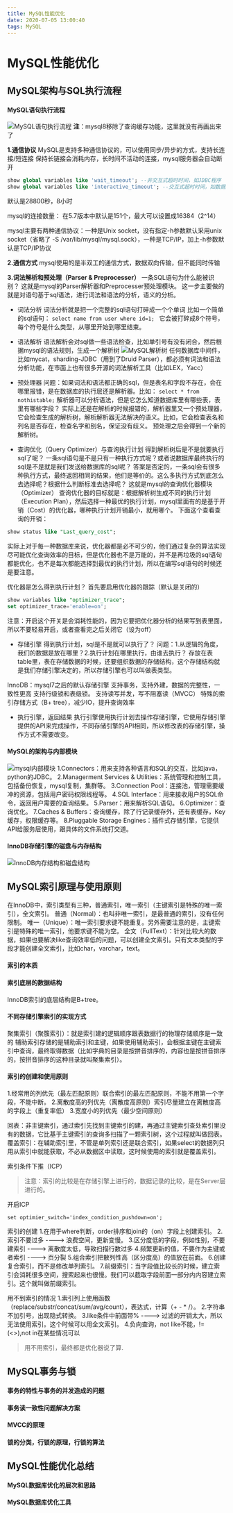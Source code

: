 ```yaml
---
title: MySQL性能优化
date: 2020-07-05 13:00:40
tags: MySQL
---
```

# MySQL性能优化

## MySQL架构与SQL执行流程

#### MySQL语句执行流程
![MySQL语句执行流程](./MySQL性能优化/MySQL语句执行流程.png)
**注**：mysql8移除了查询缓存功能，这里就没有再画出来了

**1.通信协议**
MySQL是支持多种通信协议的，可以使用同步/异步的方式，支持长连接/短连接
保持长链接会消耗内存，长时间不活动的连接，mysql服务器会自动断开
```sql
show global variables like 'wait_timeout'; --非交互式超时时间，如JDBC程序
show global variables like 'interactive_timeout'; --交互式超时时间，如数据库工具
```
默认是28800秒，8小时

mysql的连接数量：
在5.7版本中默认是151个，最大可以设置成16384（2^14）

mysql主要有两种通信协议：一种是Unix socket，没有指定-h参数默认采用unix socket（省略了 -S /var/lib/mysql/mysql.sock），一种是TCP/IP，加上-h参数默认是TCP/IP协议

**2.通信方式**
mysql使用的是半双工的通信方式，数据双向传输，但不能同时传输

**3.词法解析和预处理（Parser & Preprocesser）**
一条SQL语句为什么能被识别？
这就是mysql的Parser解析器和Preprocesser预处理模块。
这一步主要做的就是对语句基于sql语法，进行词法和语法的分析，语义的分析。

- 词法分析
词法分析就是把一个完整的sql语句打碎成一个个单词
比如一个简单的sql语句：
`select name from user where id=1; `
它会被打碎成8个符号，每个符号是什么类型，从哪里开始到哪里结束。

- 语法解析
语法解析会对sql做一些语法检查，比如单引号有没有闭合，然后根据mysql的语法规则，生成一个解析树
![MySQL解析树](./MySQL性能优化/MySQL解析树.png)
任何数据库中间件，比如mycat，sharding-JDBC（用到了Druid Parser），都必须有词法和语法分析功能，在市面上也有很多开源的词法解析工具（比如LEX，Yacc）

- 预处理器
问题：如果词法和语法都正确的sql，但是表名和字段不存在，会在哪里报错，是在数据库的执行层还是解析器。比如：
`select * from nothistable;`
解析器可以分析语法，但是它怎么知道数据库里有哪些表，表里有哪些字段？
实际上还是在解析的时候报错的，解析器里又一个预处理器，它会检查生成的解析树，解析解析器无法解决的语义。比如，它会检查表名和列名是否存在，检查名字和别名，保证没有歧义。
预处理之后会得到一个新的解析树。

- 查询优化（Query Optimizer）与查询执行计划
得到解析树后是不是就要执行sql了呢？
一条sql语句是不是只有一种执行方式呢？或者说数据库最终执行的sql是不是就是我们发送给数据库的sql呢？
答案是否定的，一条sql会有很多种执行方式，最终返回相同的结果，他们是等价的。这么多执行方式到底怎么去选择呢？根据什么判断标准去选择呢？
这就是mysql的查询优化器模块（Optimizer）
查询优化器的目标就是：根据解析树生成不同的执行计划（Execution Plan），然后选择一种最优的执行计划，mysql里面有的是基于开销（Cost）的优化器，哪种执行计划开销最小，就用哪个。
下面这个查看查询的开销：
```sql
show status like "Last_query_cost";
```
实际上对于每一种数据库来说，优化器都是必不可少的，他们通过复杂的算法实现尽可能优化查询效率的目标，但是优化器也不是万能的，并不是再垃圾的sql语句都能优化，也不是每次都能选择到最优的执行计划，所以在编写sql语句的时候还是要注意。

优化器是怎么得到执行计划？
首先要启用优化器的跟踪（默认是关闭的）
```sql
show variables like "optimizer_trace";
set optimizer_trace='enable=on';
```
注意：开启这个开关是会消耗性能的，因为它要把优化器分析的结果写到表里面，所以不要轻易开启，或者查看完之后关闭它（设为off）

- 存储引擎
得到执行计划，sql是不是就可以执行了？
问题：1.从逻辑的角度，我们的数据是放在哪里？2.执行计划在哪里执行，由谁去执行？
存放在表table里，表在存储数据的时候，还要组织数据的存储结构，这个存储结构就是我们存储引擎决定的，所以存储引擎也可以叫做表类型。

InnoDB：mysql7之后的默认存储引擎
支持事务，支持外建，数据的完整性，一致性更高
支持行级锁和表级锁。
支持读写并发，写不阻塞读（MVCC）
特殊的索引存储方式（B+ tree），减少IO，提升查询效率

- 执行引擎，返回结果
执行引擎使用执行计划去操作存储引擎，它使用存储引擎提供的API来完成操作，不同存储引擎的API相同，所以修改表的存储引擎，操作方式不需要改变。


#### MySQL的架构与内部模块
![mysql内部模块](./MySQL性能优化/mysql内部模块.png)
1.Connectors：用来支持各种语言和SQL的交互，比如java，python的JDBC。
2.Managerment Services & Utilities：系统管理和控制工具，包括备份恢复，mysql复制，集群等。
3.Connection Pool：连接池，管理需要缓冲的资源，包括用户密码权限线程等。
4.SQL Interface：用来接收用户的SQL命令，返回用户需要的查询结果。
5.Parser：用来解析SQL语句。
6.Optimizer：查询优化。
7.Caches & Buffers：查询缓存，除了行记录缓存外，还有表缓存，Key缓存，权限缓存等。
8.Pluggable Storage Engines：插件式存储引擎，它提供API给服务层使用，跟具体的文件系统打交道。

#### InnoDB存储引擎的磁盘与内存结构
![InnoDB内存结构和磁盘结构](./MySQL性能优化/InnoDB内存结构和磁盘结构.png)

## MySQL索引原理与使用原则
在InnoDB中，索引类型有三种，普通索引，唯一索引（主键索引是特殊的唯一索引），全文索引。
普通（Normal）：也叫非唯一索引，是最普通的索引，没有任何限制。
唯一（Unique）：唯一索引要求键不能重复。另外需要注意的是，主键索引是特殊的唯一索引，他要求键不能为空。
全文（FullText）：针对比较大的数据，如果也要解决like查询效率低的问题，可以创建全文索引。只有文本类型的字段才能创建全文索引，比如char，varchar，text。

#### 索引的本质

#### 索引底层的数据结构
InnoDB索引的底层结构是B+tree。

#### 不同存储引擎索引的实现方式
聚集索引（聚簇索引）：就是索引建的逻辑顺序跟表数据行的物理存储顺序是一致的
辅助索引存储的是辅助索引和主键，如果使用辅助索引，会根据主键在主键索引中查询，最终取得数据（比如字典的目录是按拼音排序的，内容也是按拼音排序的，按拼音排序的这种目录就叫聚集索引）。

#### 索引的创建和使用原则
1.经常用的列优先（最左匹配原则）联合索引的最左匹配原则，不能不用第一个字段，不能中断。
2.离散度高的列优先（离散度高原则）索引尽量建立在离散度高的字段上（重复率低）
3.宽度小的列优先（最少空间原则） 

回表：非主键索引，通过索引先找到主键索引的建，再通过主键索引查处索引里没有的数据，它比基于主键索引的查询多扫描了一颗索引树，这个过程就叫做回表。
覆盖索引：在辅助索引里，不管是单列索引还是联合索引，如果select的数据列只用从索引中就能获取，不必从数据区中读取，这时候使用的索引就是覆盖索引。

索引条件下推（ICP）
> 注意：索引的比较是在存储引擎上进行的，数据记录的比较，是在Server层进行的。

开启ICP
```
set optimier_switch='index_condition_pushdown=on';
```

索引的创建
1.在用于where判断，order排序和join的（on）字段上创建索引。
2.索引不要过多 ----> 浪费空间，更新变慢。
3.区分度低的字段，例如性别，不要建索引 ----> 离散度太低，导致扫描行数过多
4.频繁更新的值，不要作为主键或者索引 ----> 页分裂
5.组合索引把散列性高（区分度高）的值放在前面。
6.创建复合索引，而不是修改单列索引。
7.前缀索引：当字段值比较长的时候，建立索引会消耗很多空间，搜索起来也很慢。我们可以截取字段前面一部分内内容建立索引。这个就叫做前缀索引。

用不到索引的情况
1.索引列上使用函数（replace/substr/concat/sum/avg/count），表达式，计算（+ - * /）。
2.字符串不加引号，出现隐式转换。
3.like条件中前面带% ----> 过滤的开销太大，所以无法使用索引。这个时候可以用全文索引。
4.负向查询，not like不能，!=(<>),not in在某些情况可以

> 用不用索引，最终都是优化器说了算.

## MySQL事务与锁

#### 事务的特性与事务的并发造成的问题

#### 事务读一致性问题解决方案

#### MVCC的原理

#### 锁的分类，行锁的原理，行锁的算法


## MySQL性能优化总结

#### MySQL数据库优化的层次和思路

#### MySQL数据库优化工具


